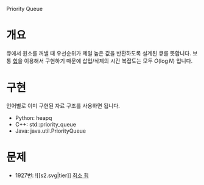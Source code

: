 Priority Queue
# 개요
큐에서 원소를 꺼낼 때 우선순위가 제일 높은 값을 반환하도록 설계된 큐를 뜻합니다. 보통 [힙](https://ko.wikipedia.org/wiki/%ED%9E%99_(%EC%9E%90%EB%A3%8C_%EA%B5%AC%EC%A1%B0))을 이용해서 구현하기 때문에 삽입/삭제의 시간 복잡도는 모두 $O(\log N)$ 입니다.
# 구현
언어별로 이미 구현된 자료 구조를 사용하면 됩니다.
- Python: heapq
- C++: std::priority_queue
- Java: java.util.PriorityQueue
# 문제
- 1927번: ![[s2.svg|tier]] [최소 힙](https://www.acmicpc.net/problem/1927)